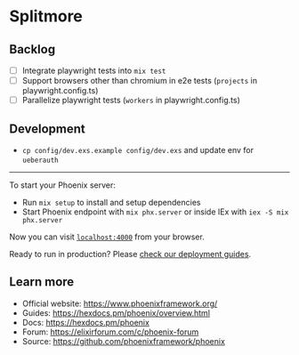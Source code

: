 # Splitmore

## Backlog

- [ ] Integrate playwright tests into `mix test`
- [ ] Support browsers other than chromium in e2e tests (`projects` in playwright.config.ts)
- [ ] Parallelize playwright tests (`workers` in playwright.config.ts)

## Development

- `cp config/dev.exs.example config/dev.exs` and update env for `ueberauth`

---

To start your Phoenix server:

  * Run `mix setup` to install and setup dependencies
  * Start Phoenix endpoint with `mix phx.server` or inside IEx with `iex -S mix phx.server`

Now you can visit [`localhost:4000`](http://localhost:4000) from your browser.

Ready to run in production? Please [check our deployment guides](https://hexdocs.pm/phoenix/deployment.html).

## Learn more

  * Official website: https://www.phoenixframework.org/
  * Guides: https://hexdocs.pm/phoenix/overview.html
  * Docs: https://hexdocs.pm/phoenix
  * Forum: https://elixirforum.com/c/phoenix-forum
  * Source: https://github.com/phoenixframework/phoenix
